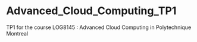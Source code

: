 # Advanced_Cloud_Computing_TP1
TP1 for the course LOG8145 : Advanced Cloud Computing in Polytechnique Montreal 
